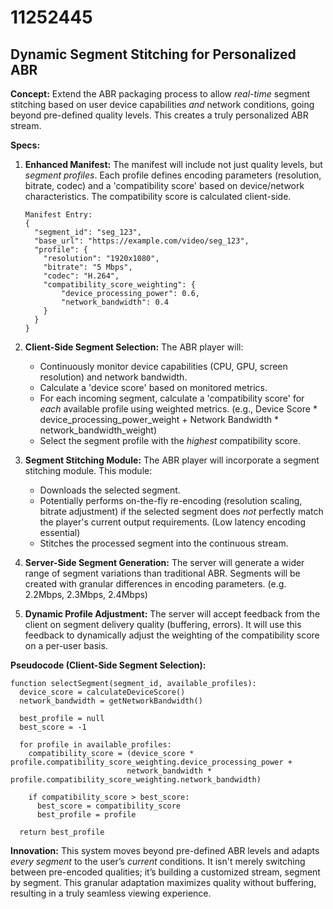 # 11252445

## Dynamic Segment Stitching for Personalized ABR

**Concept:** Extend the ABR packaging process to allow *real-time* segment stitching based on user device capabilities *and* network conditions, going beyond pre-defined quality levels. This creates a truly personalized ABR stream.

**Specs:**

1.  **Enhanced Manifest:** The manifest will include not just quality levels, but *segment profiles*. Each profile defines encoding parameters (resolution, bitrate, codec) and a 'compatibility score' based on device/network characteristics.  The compatibility score is calculated client-side.

    ```
    Manifest Entry:
    {
      "segment_id": "seg_123",
      "base_url": "https://example.com/video/seg_123",
      "profile": {
        "resolution": "1920x1080",
        "bitrate": "5 Mbps",
        "codec": "H.264",
        "compatibility_score_weighting": {
            "device_processing_power": 0.6,
            "network_bandwidth": 0.4
        }
      }
    }
    ```

2.  **Client-Side Segment Selection:** The ABR player will:
    *   Continuously monitor device capabilities (CPU, GPU, screen resolution) and network bandwidth.
    *   Calculate a 'device score' based on monitored metrics.
    *   For each incoming segment, calculate a 'compatibility score' for *each* available profile using weighted metrics.  (e.g., Device Score * device\_processing\_power\_weight + Network Bandwidth * network\_bandwidth\_weight)
    *   Select the segment profile with the *highest* compatibility score.

3.  **Segment Stitching Module:** The ABR player will incorporate a segment stitching module.  This module:
    *   Downloads the selected segment.
    *   Potentially performs on-the-fly re-encoding (resolution scaling, bitrate adjustment) if the selected segment does *not* perfectly match the player's current output requirements.  (Low latency encoding essential)
    *   Stitches the processed segment into the continuous stream.

4.  **Server-Side Segment Generation:** The server will generate a wider range of segment variations than traditional ABR. Segments will be created with granular differences in encoding parameters. (e.g. 2.2Mbps, 2.3Mbps, 2.4Mbps)

5. **Dynamic Profile Adjustment:** The server will accept feedback from the client on segment delivery quality (buffering, errors). It will use this feedback to dynamically adjust the weighting of the compatibility score on a per-user basis.

**Pseudocode (Client-Side Segment Selection):**

```
function selectSegment(segment_id, available_profiles):
  device_score = calculateDeviceScore()
  network_bandwidth = getNetworkBandwidth()

  best_profile = null
  best_score = -1

  for profile in available_profiles:
    compatibility_score = (device_score * profile.compatibility_score_weighting.device_processing_power +
                          network_bandwidth * profile.compatibility_score_weighting.network_bandwidth)

    if compatibility_score > best_score:
      best_score = compatibility_score
      best_profile = profile

  return best_profile
```

**Innovation:** This system moves beyond pre-defined ABR levels and adapts *every segment* to the user’s *current* conditions. It isn't merely switching between pre-encoded qualities; it’s building a customized stream, segment by segment. This granular adaptation maximizes quality without buffering, resulting in a truly seamless viewing experience.